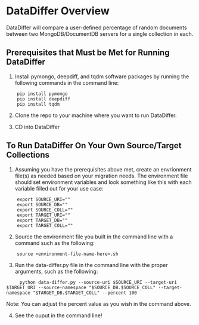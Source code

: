 # DataDiffer Overview
DataDiffer will compare a user-defined percentage of random documents between two MongoDB/DocumentDB servers for a single collection in each. 

## Prerequisites that Must be Met for Running DataDiffer
1. Install pymongo, deepdiff, and tqdm software packages by running the following commands in the command line: 
```
    pip install pymongo
    pip install deepdiff
    pip install tqdm
```
2. Clone the repo to your machine where you want to run DataDiffer.

3. CD into DataDiffer

## To Run DataDiffer On Your Own Source/Target Collections
1. Assuming you have the prerequisites above met, create an envrionment file(s) as needed based on your migration needs. The environment file should set environment variables and look something like this with each variable filled out for your use case:
```
    export SOURCE_URI=""
    export SOURCE_DB=""
    export SOURCE_COLL=""
    export TARGET_URI=""
    export TARGET_DB=""
    export TARGET_COLL=""
```
2. Source the environment file you built in the command line with a command such as the following: 
```
    source <environment-file-name-here>.sh
```
3. Run the data-differ.py file in the command line with the proper arguments, such as the following: 
```
     python data-differ.py --source-uri $SOURCE_URI --target-uri $TARGET_URI --source-namespace "$SOURCE_DB.$SOURCE_COLL" --target-namespace "$TARGET_DB.$TARGET_COLL" --percent 100
```
Note: You can adjust the percent value as you wish in the command above. 

4. See the ouput in the command line! 

